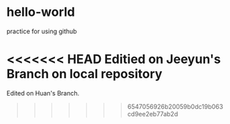 # hello-world
practice for using github

<<<<<<< HEAD
Editied on Jeeyun's Branch on local repository
=======
Edited on Huan's Branch.
>>>>>>> 6547056926b20059b0dc19b063cd9ee2eb77ab2d
